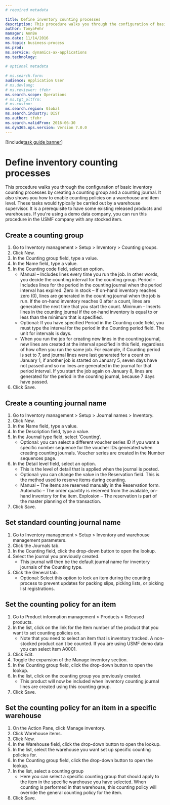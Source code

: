 ```yaml
--- 
# required metadata 
 
title: Define inventory counting processes
description: This procedure walks you through the configuration of basic inventory counting processes by creating a counting group and a counting journal. 
author: TonyaFehr 
manager: AnnBe 
ms.date: 11/14/2016
ms.topic: business-process 
ms.prod:  
ms.service: dynamics-ax-applications 
ms.technology:  
 
# optional metadata 
 
# ms.search.form:   
audience: Application User 
# ms.devlang:  
# ms.reviewer: tfehr 
ms.search.scope: Operations 
# ms.tgt_pltfrm:  
# ms.custom:  
ms.search.region: Global
ms.search.industry: DIST
ms.author: tfehr 
ms.search.validFrom: 2016-06-30 
ms.dyn365.ops.version: Version 7.0.0 
---
```


[!include[task guide banner](../../includes/task-guide-banner.md)]

# Define inventory counting processes

This procedure walks you through the configuration of basic inventory counting processes by creating a counting group and a counting journal. It also shows you how to enable counting policies on a warehouse and item level. These tasks would typically be carried out by a warehouse supervisor. It is a prerequisite to have some existing released products and warehouses. If you're using a demo data company, you can run this procedure in the USMF company with any stocked item.


## Create a counting group
1. Go to Inventory management > Setup > Inventory > Counting groups.
2. Click New.
3. In the Counting group field, type a value.
4. In the Name field, type a value.
5. In the Counting code field, select an option.
    * Manual – Includes lines every time you run the job. In other words, you decide the counting interval for the counting group.  Period – Includes lines for the period in the counting journal when the period interval has expired.   Zero in stock – If on-hand inventory reaches zero (0), lines are generated in the counting journal when the job is run. If the on-hand inventory reaches 0 after a count, lines are generated the next time that you start the count.   Minimum – Inserts lines in the counting journal if the on-hand inventory is equal to or less than the minimum that is specified.  
    * Optional: If you have specified Period in the Counting code field, you must type the interval for the period in the Counting period field. The unit for intervals is days.  
    * When you run the job for creating new lines in the counting journal, new lines are created at the interval specified in this field, regardless of how often you run the same job. For example, if Counting period is set to 7, and journal lines were last generated for a count on January 1, if another job is started on January 5, seven days have not passed and so no lines are generated in the journal for that period interval. If you start the job again on January 8, lines are generated for the period in the counting journal, because 7 days have passed.  
6. Click Save.

## Create a counting journal name
1. Go to Inventory management > Setup > Journal names > Inventory.
2. Click New.
3. In the Name field, type a value.
4. In the Description field, type a value.
5. In the Journal type field, select 'Counting'.
    * Optional: you can select a different voucher series ID if you want a specific number sequence for the voucher IDs generated when creating counting journals. Voucher series are created in the Number sequences page.  
6. In the Detail level field, select an option.
    * This is the level of detail that is applied when the journal is posted.  
    * Optional: you can change the value in the Reservation field. This is the method used to reserve items during counting.   
    * Manual – The items are reserved manually in the Reservation form.   Automatic – The order quantity is reserved from the available, on-hand inventory for the item.   Explosion – The reservation is part of the master planning of the transaction.  
7. Click Save.

## Set standard counting journal name
1. Go to Inventory management > Setup > Inventory and warehouse management parameters.
2. Click the Journals tab.
3. In the Counting field, click the drop-down button to open the lookup.
4. Select the journal you previously created.
    * This journal will then be the default journal name for inventory journals of the Counting type.  
5. Click the General tab.
    * Optional: Select this option to lock an item during the counting process to prevent updates for packing slips, picking lists, or picking list registrations.  

## Set the counting policy for an item
1. Go to Product information management > Products > Released products.
2. In the list, click on the link for the Item number of the product that you want to set counting policies on.
    * Note that you need to select an item that is inventory tracked. A non-stocked product can't be counted. If you are using USMF demo data you can select item A0001.  
3. Click Edit.
4. Toggle the expansion of the Manage inventory section.
5. In the Counting group field, click the drop-down button to open the lookup.
6. In the list, click on the counting group you previously created.
    * This product will now be included when inventory counting journal lines are created using this counting group.  
7. Click Save.

## Set the counting policy for an item in a specific warehouse
1. On the Action Pane, click Manage inventory.
2. Click Warehouse items.
3. Click New.
4. In the Warehouse field, click the drop-down button to open the lookup.
5. In the list, select the warehouse you want set up specific counting policies for.
6. In the Counting group field, click the drop-down button to open the lookup.
7. In the list, select a counting group
    * Here you can select a specific counting group that should apply to the item in the specific warehouse you have selected. When counting is performed in that warehouse, this counting policy will override the general counting policy for the item.  
8. Click Save.

